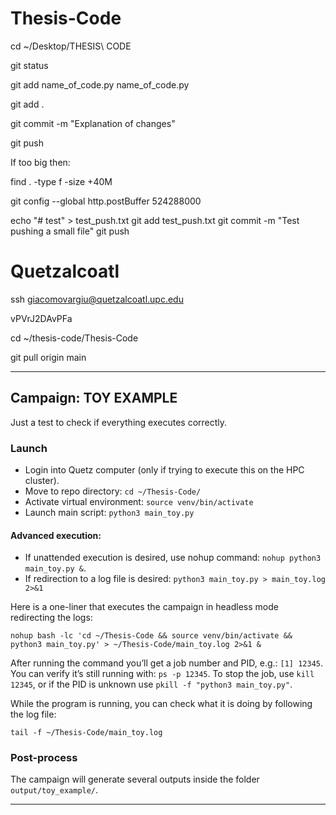 # Thesis-Code

cd ~/Desktop/THESIS\ CODE

git status

git add name_of_code.py name_of_code.py

git add .

git commit -m "Explanation of changes"

git push

If too big then:

find . -type f -size +40M

git config --global http.postBuffer 524288000

echo "# test" > test_push.txt
git add test_push.txt
git commit -m "Test pushing a small file"
git push


# Quetzalcoatl

ssh giacomovargiu@quetzalcoatl.upc.edu

vPVrJ2DAvPFa

cd ~/thesis-code/Thesis-Code

git pull origin main


---

## Campaign: TOY EXAMPLE
Just a test to check if everything executes correctly.

### Launch
- Login into Quetz computer (only if trying to execute this on the HPC cluster).
- Move to repo directory: `cd ~/Thesis-Code/` 
- Activate virtual environment: `source venv/bin/activate`
- Launch main script: `python3 main_toy.py`

#### Advanced execution:
- If unattended execution is desired, use nohup command: `nohup python3 main_toy.py &`.
- If redirection to a log file is desired: `python3 main_toy.py > main_toy.log 2>&1`

Here is a one-liner that executes the campaign in headless mode redirecting the logs:
```shell 
nohup bash -lc 'cd ~/Thesis-Code && source venv/bin/activate && python3 main_toy.py' > ~/Thesis-Code/main_toy.log 2>&1 &
```

After running the command you’ll get a job number and PID, e.g.: `[1] 12345`.
You can verify it’s still running with: `ps -p 12345`.
To stop the job, use `kill 12345`, or if the PID is unknown use `pkill -f "python3 main_toy.py"`.

While the program is running, you can check what it is doing by following the log file:
```shell 
tail -f ~/Thesis-Code/main_toy.log
```

### Post-process
The campaign will generate several outputs inside the folder `output/toy_example/`.

---

